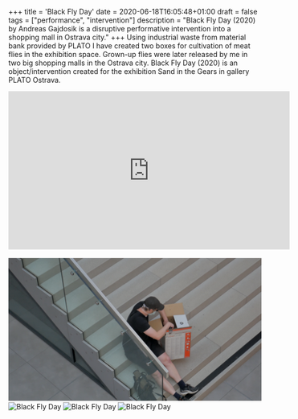 +++
title = 'Black Fly Day'
date = 2020-06-18T16:05:48+01:00
draft = false
tags = ["performance", "intervention"]
description = "Black Fly Day (2020) by Andreas Gajdosik is a disruptive performative intervention into a shopping mall in Ostrava city."
+++
Using industrial waste from material bank provided by PLATO I have created two boxes for cultivation of meat flies in the exhibition space.
Grown-up flies were later released by me in two big shopping malls in the Ostrava city.
Black Fly Day (2020) is an object/intervention created for the exhibition Sand in the Gears in gallery PLATO Ostrava.

<iframe width="560" height="315" src="https://www.youtube.com/embed/aazCogmabVw?si=EK7rBFeV1G3mIwN7" title="YouTube video player" frameborder="0" allow="accelerometer; autoplay; clipboard-write; encrypted-media; gyroscope; picture-in-picture; web-share" referrerpolicy="strict-origin-when-cross-origin" allowfullscreen></iframe>

![Black Fly Day](1.png)
![Black Fly Day](2.png)
![Black Fly Day](3.png)
![Black Fly Day](4.png)

